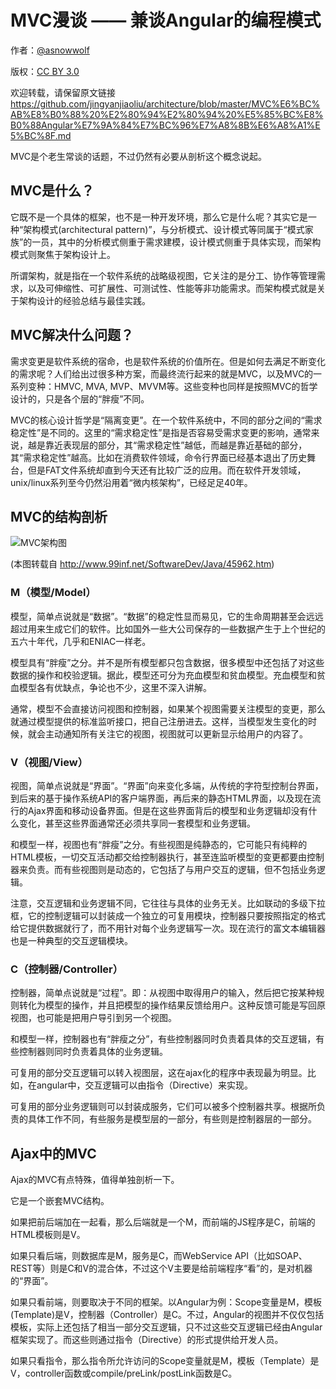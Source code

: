 MVC漫谈 —— 兼谈Angular的编程模式
=========

作者：[@asnowwolf](https://github.com/asnowwolf)

版权：[CC BY 3.0](http://creativecommons.org/licenses/by/3.0/) 

欢迎转载，请保留原文链接 https://github.com/jingyanjiaoliu/architecture/blob/master/MVC%E6%BC%AB%E8%B0%88%20%E2%80%94%E2%80%94%20%E5%85%BC%E8%B0%88Angular%E7%9A%84%E7%BC%96%E7%A8%8B%E6%A8%A1%E5%BC%8F.md

MVC是个老生常谈的话题，不过仍然有必要从剖析这个概念说起。

MVC是什么？
---------------

它既不是一个具体的框架，也不是一种开发环境，那么它是什么呢？其实它是一种“架构模式(architectural pattern)”，与分析模式、设计模式等同属于“模式家族”的一员，其中的分析模式侧重于需求建模，设计模式侧重于具体实现，而架构模式则聚焦于架构设计上。

所谓架构，就是指在一个软件系统的战略级视图，它关注的是分工、协作等管理需求，以及可伸缩性、可扩展性、可测试性、性能等非功能需求。而架构模式就是关于架构设计的经验总结与最佳实践。

MVC解决什么问题？
--------------------
需求变更是软件系统的宿命，也是软件系统的价值所在。但是如何去满足不断变化的需求呢？人们给出过很多种方案，而最终流行起来的就是MVC，以及MVC的一系列变种：HMVC, MVA, MVP、MVVM等。这些变种也同样是按照MVC的哲学设计的，只是各个层的“胖瘦”不同。

MVC的核心设计哲学是“隔离变更”。在一个软件系统中，不同的部分之间的“需求稳定性”是不同的。这里的“需求稳定性”是指是否容易受需求变更的影响，通常来说，越是靠近表现层的部分，其“需求稳定性”越低，而越是靠近基础的部分，其“需求稳定性”越高。比如在消费软件领域，命令行界面已经基本退出了历史舞台，但是FAT文件系统却直到今天还有比较广泛的应用。而在软件开发领域，unix/linux系列至今仍然沿用着“微内核架构”，已经足足40年。

MVC的结构剖析
--------------

![MVC架构图](http://a1.att.hudong.com/34/17/01200000027069136324175339410.jpg)

(本图转载自 http://www.99inf.net/SoftwareDev/Java/45962.htm)

### M（模型/Model）

模型，简单点说就是“数据”。“数据”的稳定性显而易见，它的生命周期甚至会远远超过用来生成它们的软件。比如国外一些大公司保存的一些数据产生于上个世纪的五六十年代，几乎和ENIAC一样老。

模型具有“胖瘦”之分。并不是所有模型都只包含数据，很多模型中还包括了对这些数据的操作和校验逻辑。据此，模型还可分为充血模型和贫血模型。充血模型和贫血模型各有优缺点，争论也不少，这里不深入讲解。

通常，模型不会直接访问视图和控制器，如果某个视图需要关注模型的变更，那么就通过模型提供的标准监听接口，把自己注册进去。这样，当模型发生变化的时候，就会主动通知所有关注它的视图，视图就可以更新显示给用户的内容了。

### V（视图/View）

视图，简单点说就是“界面”。“界面”向来变化多端，从传统的字符型控制台界面，到后来的基于操作系统API的客户端界面，再后来的静态HTML界面，以及现在流行的Ajax界面和移动设备界面。但是在这些界面背后的模型和业务逻辑却没有什么变化，甚至这些界面通常还必须共享同一套模型和业务逻辑。

和模型一样，视图也有“胖瘦”之分。有些视图是纯静态的，它可能只有纯粹的HTML模板，一切交互活动都交给控制器执行，甚至连监听模型的变更都要由控制器来负责。而有些视图则是动态的，它包括了与用户交互的逻辑，但不包括业务逻辑。

注意，交互逻辑和业务逻辑不同，它往往与具体的业务无关。比如联动的多级下拉框，它的控制逻辑可以封装成一个独立的可复用模块，控制器只要按照指定的格式给它提供数据就行了，而不用针对每个业务逻辑写一次。现在流行的富文本编辑器也是一种典型的交互逻辑模块。

### C（控制器/Controller）

控制器，简单点说就是“过程”。即：从视图中取得用户的输入，然后把它按某种规则转化为模型的操作，并且把模型的操作结果反馈给用户。这种反馈可能是写回原视图，也可能是把用户导引到另一个视图。

和模型一样，控制器也有“胖瘦之分”，有些控制器同时负责着具体的交互逻辑，有些控制器则同时负责着具体的业务逻辑。

可复用的部分交互逻辑可以转入视图层，这在ajax化的程序中表现最为明显。比如，在angular中，交互逻辑可以由指令（Directive）来实现。

可复用的部分业务逻辑则可以封装成服务，它们可以被多个控制器共享。根据所负责的具体工作不同，有些服务是模型层的一部分，有些则是控制器层的一部分。

Ajax中的MVC
-----------

Ajax的MVC有点特殊，值得单独剖析一下。

它是一个嵌套MVC结构。

如果把前后端加在一起看，那么后端就是一个M，而前端的JS程序是C，前端的HTML模板则是V。

如果只看后端，则数据库是M，服务是C，而WebService API（比如SOAP、REST等）则是C和V的混合体，不过这个V主要是给前端程序“看”的，是对机器的“界面”。

如果只看前端，则要取决于不同的框架。以Angular为例：Scope变量是M，模板(Template)是V，控制器（Controller）是C。不过，Angular的视图并不仅仅包括模板，实际上还包括了相当一部分交互逻辑，只不过这些交互逻辑已经由Angular框架实现了。而这些则通过指令（Directive）的形式提供给开发人员。

如果只看指令，那么指令所允许访问的Scope变量就是M，模板（Template）是V，controller函数或compile/preLink/postLink函数是C。
